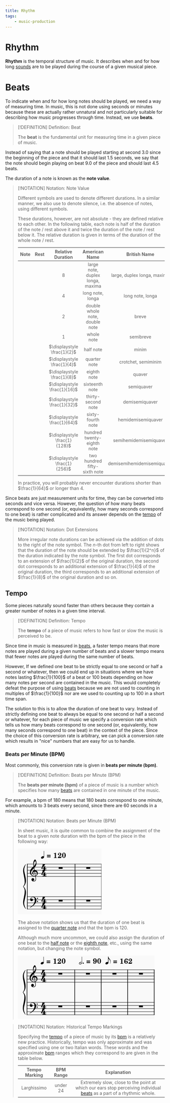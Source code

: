 ```yaml
---
title: Rhythm
tags:
    - music-production
---
```


# Rhythm

**Rhythm** is the temporal structure of music. It describes when and for how long [sounds](Sound.md) are to be played during the course of a given musical piece.

# Beats

To indicate when and for how long notes should be played, we need a way of measuring time. In music, this is not done using seconds or minutes because these are actually rather unnatural and not particularly suitable for describing how music progresses through time. Instead, we use **beats**. 

>[!DEFINITION] Definition: Beat
>
>The **beat** is the fundamental unit for measuring time in a given piece of music.
>

Instead of saying that a note should be played starting at second $3.0$ since the beginning of the piece and that it should last $1.5$ seconds, we say that the note should begin playing on beat $9.0$ of the piece and should last $4.5$ beats.

The duration of a note is known as the **note value**. 

>[!NOTATION] Notation: Note Value
>
>Different symbols are used to denote different durations. In a similar manner, we also use to denote silence, i.e. the absence of notes, using different symbols.
>
>These durations, however, are not absolute - they are defined relative to each other. In the following table, each note is half of the duration of the note / rest above it and twice the duration of the note / rest below it. The relative duration is given in terms of the duration of the whole note / rest.
>
>|Note|Rest|Relative Duration|American Name|British Name|
>|:--:|:--:|:--:|:--:|:--:|
>|||$8$|large note, duplex longa, maxima|large, duplex longa, maxima|
>|||$4$|long note, longa|long note, longa|
>|||$2$|double whole note, double note|breve|
>|||$1$|whole note|semibreve|
>|||$\displaystyle \frac{1}{2}$|half note|minim|
>|||$\displaystyle \frac{1}{4}$|quarter note|crotchet, semiminim|
>|||$\displaystyle \frac{1}{8}$|eighth note|quaver|
>|||$\displaystyle \frac{1}{16}$|sixteenth note|semiquaver|
>|||$\displaystyle \frac{1}{32}$|thirty-second note|demisemiquaver|
>|||$\displaystyle \frac{1}{64}$|sixty-fourth note|hemidemisemiquaver|
>|||$\displaystyle \frac{1}{128}$|hundred twenty-eighth note|semihemidemisemiquaver|
>|||$\displaystyle \frac{1}{256}$|two hundred fifty-sixth note|demisemihemidemisemiquaver|
>
>In practice, you will probably never encounter durations shorter than $\frac{1}{64}$ or longer than $4$.
>



Since beats are just measurement units for time, they can be converted into seconds and vice versa. However, the question of how many beats correspond to one second (or, equivalently, how many seconds correspond to one beat) is rather complicated and its answer depends on the [tempo](Rhythm.md#Tempo) of the music being played.

>[!NOTATION] Notation: Dot Extensions
>
>More irregular note durations can be achieved via the addition of dots to the right of the note symbol. The $n$-th dot from left to right shows that the duration of the note should be extended by $\frac{1}{2^n}$ of the duration indicated by the note symbol. The first dot corresponds to an extension of $\frac{1}{2}$ of the original duration, the second dot corresponds to an additional extension of $\frac{1}{4}$ of the original duration, the third corresponds to an additional extension of $\frac{1}{8}$ of the original duration and so on.
>

## Tempo

Some pieces naturally sound faster than others because they contain a greater number of notes in a given time interval.

>[!DEFINITION] Definition: Tempo
>
>The **tempo** of a piece of music refers to how fast or slow the music is perceived to be.
>

Since time in music is measured in [beats](Rhythm.md#Beats), a faster tempo means that more notes are played during a given number of beats and a slower tempo means that fewer notes are played during the same number of beats.

However, If we defined one beat to be strictly equal to one second or half a second or whatever, then we could end up in situations where we have notes lasting $\frac{1}{100}$ of a beat or $100$ beats depending on how many notes per second are contained in the music. This would completely defeat the purpose of using [beats](Rhythm.md#Beats) because we are not used to counting in multiples of $\frac{1}{100}$ nor are we used to counting up to $100$ in a short time span.

The solution to this is to allow the duration of one beat to vary. Instead of strictly defining one beat to always be equal to one second or half a second or whatever, for each piece of music we specify a conversion rate which tells us how many beats correspond to one second (or, equivalently, how many seconds correspond to one beat) in the context of the piece. Since the choice of this conversion rate is arbitrary, we can pick a conversion rate which results in "nice" numbers that are easy for us to handle.

### Beats per Minute (BPM)

Most commonly, this conversion rate is given in **beats per minute (bpm)**.

>[!DEFINITION] Definition: Beats per Minute (BPM)
>
>The **beats per minute (bpm)** of a piece of music is a number which specifies how many [beats](Rhythm.md#Beats) are contained in one minute of the music.
>

For example, a bpm of 180 means that 180 beats correspond to one minute, which amounts to 3 beats every second, since there are 60 seconds in a minute.

>[!NOTATION] Notation: Beats per Minute (BPM)
>
>In sheet music, it is quite common to combine the assignment of the beat to a given note duration with the bpm of the piece in the following way:
>
>![](res/BPM%20Basic%20Notation.png)
>
>The above notation shows us that the duration of one beat is assigned to the [quarter note](Rhythm.md#Beats) and that the bpm is 120.
>
>Although much more uncommon, we could also assign the duration of one beat to the [half note](Rhythm.md#Beats) or the [eighth note](Rhythm.md#Beats), etc., using the same notation, but changing the note symbol.
>
>![](res/Alternative%20BPM%20Notation.png)
>

>[!NOTATION] Notation: Historical Tempo Markings
>
>Specifying the [tempo](Rhythm.md#Tempo) of a piece of music by its [bpm](Rhythm.md#Beats%20Per%20Minute(BPM)) is a relatively new practice. Historically, tempo was only approximate and was specified using one or two Italian words. These words and the approximate [bpm](Rhythm.md#Beats%20Per%20Minute(BPM)) ranges which they correspond to are given in the table below.
>
>|Tempo Marking|BPM Range|Explanation|
>|:--:|:--:|:--:|
>|Larghissimo|under 24|Extremely slow, close to the point at which our ears stop perceiving individual [beats](Rhythm.md#Beats) as a part of a rhythmic whole.|
>
>